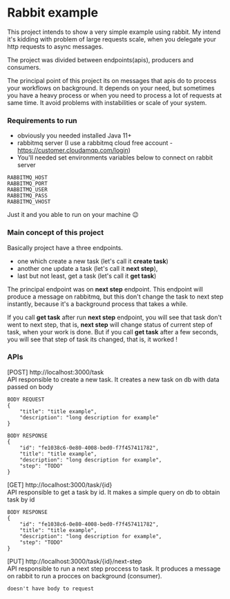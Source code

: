 # Rabbit example

This project intends to show a very simple example using rabbit. My intend it's kidding with problem of large requests scale, when you delegate your http requests to async messages. 

The project was divided between endpoints(apis), producers and consumers.

The principal point of this project its on messages that apis do to process your workflows on background. It depends on your need, but sometimes you have a heavy process or when you need to process a lot of requests at same time. It avoid problems with instabilities or scale of your system.

### Requirements to run
- obviously you needed installed Java 11+
- rabbitmq server (I use a rabbitmq cloud free account - https://customer.cloudamqp.com/login)
- You'll needed set environments variables below to connect on rabbit server
```
RABBITMQ_HOST
RABBITMQ_PORT
RABBITMQ_USER
RABBITMQ_PASS
RABBITMQ_VHOST
```
Just it and you able to run on your machine 😉

### Main concept of this project
Basically project have a three endpoints. 
- one which create a new task (let's call it **create task**)
- another one update a task (let's call it **next step**), 
- last but not least, get a task (let's call it **get task**) 

The principal endpoint was on **next step** endpoint. This endpoint will produce a message on rabbitmq, but this don't change the task to next step instantly, because it's a background process that takes a while.

If you call **get task** after run **next step** endpoint, you will see that task don't went to next step, that is, **next step** will change status of current step of task, when your work is done. But if you call **get task** after a few seconds, you will see that step of task its changed, that is, it worked !

### APIs
[POST] http://localhost:3000/task \
API responsible to create a new task. It creates a new task on db with data passed on body
```
BODY REQUEST
{
    "title": "title example",
    "description": "long description for example"
}
```
```
BODY RESPONSE
{
    "id": "fe1038c6-0e80-4008-bed0-f7f457411782",
    "title": "title example",
    "description": "long description for example",
    "step": "TODO"
} 
```

[GET] http://localhost:3000/task/{id} \
API responsible to get a task by id. It makes a simple query on db to obtain task by id
```
BODY RESPONSE
{
    "id": "fe1038c6-0e80-4008-bed0-f7f457411782",
    "title": "title example",
    "description": "long description for example",
    "step": "TODO"
} 
```

[PUT] http://localhost:3000/task/{id}/next-step \
API responsible to run a next step proccess to task. It produces a message on rabbit to run a procces on background (consumer).
```
doesn't have body to request 
```